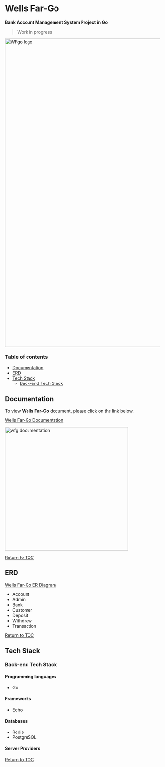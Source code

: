 # Wells Far-Go
**Bank Account Management System Project in Go**
> Work in progress

<img width="1000" alt="WFgo logo" src="https://user-images.githubusercontent.com/48475824/83945339-f206dd00-a844-11ea-9fe1-f52725fea95d.png">

### Table of contents
* [Documentation](#documentation)
* [ERD](#erd)
* [Tech Stack](#tech-stack)
  * [Back-end Tech Stack](#back-end-tech-stack)


## Documentation
To view **Wells Far-Go** document, please click on the link below.

[Wells Far-Go Documentation](https://bit.ly/wells-far-Go)  

<img width="400" alt="wfg documentation" src="https://user-images.githubusercontent.com/48475824/83948176-89286080-a856-11ea-936a-1fd141d8c833.png">

[Return to TOC](#table-of-contents)

## ERD
[Wells Far-Go ER Diagram](https://www.erdcloud.com/d/F6f6pKyCn68a4te9z)
* Account
* Admin
* Bank
* Customer
* Deposit
* Withdraw
* Transaction

[Return to TOC](#table-of-contents)

## Tech Stack
### Back-end Tech Stack
#### Programming languages 
* Go
#### Frameworks
* Echo
#### Databases
* Redis
* PostgreSQL
#### Server Providers

[Return to TOC](#table-of-contents)
